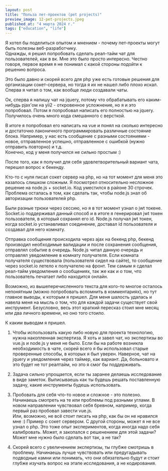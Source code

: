 ```yaml
---
layout: post
title: "Польза пет-проектов (pet projects)"
preview_image: 12-pet-projects.jpeg
published_at: "4 марта 2024 г."
tags: ["education", "life"]
---
```

 
Я хотел бы поделиться опытом и мнением - почему пет-проекты могут быть полезны веб-разработчику.  
Однажды, я решил попробовать сделать реал-тайм чат для пользователей, как в вк. Мне это было просто интересно.
Честно говоря, первое время я не понимал с какой стороны подойти к решению вопроса.

Это было давно и скорей всего для php уже есть готовые решения для организации сокет-сервера, но тогда я их не нашел либо плохо искал.
Сперва я читал о том, как вообще люди создавали чаты.

Ок, сперва я напишу чат на jquery, потому что обрабатывать его каким-нибудь pjax'ом на yii2 - откровенное усложнение, но я и это попробовал.
Потом я попробовал написать его полностью на jquery. Получилось очень много кода смешанного с версткой.

В итоге я попробовал его написать на vue и понял на сколько интересно и достаточно лаконичного программировать различные состояние блока. Например, у нас есть сообщение с разными состояниями - новое, отправленное успешно, отправленное с ошибкой (нужно отправить повторно) и т.д.  
Конечно, код у меня получился не сильно простым :)

После того, как я получил для себя удовлетворительный вариант чата, перешел вопрос к бекенду.

Кто-то с нуля писал сокет сервер на php, но на тот момент для меня это казалось слишком сложным. Я посмотрел относительно несложное решение на node.js + socket.io. Код уместился в районе 30 строчек.  
Проблема осталась в том, как сделать так, чтобы node.js знал об авторизации пользователей php.  

Были разные трюки через сессию, но я в тот момент узнал о jwt токене. Socket.io поддерживал данный способ и в итоге я генерировал jwt токен пользователя, в который сохранял его id. Node.js получал jwt токен, когда socket.io устанавливал соединение, доставал id пользователя и создавал для него комнату.

Отправка сообщения происходила через ajax на бекенд php, бекенд производил необходимые валидации и после сохранения сообщения, отправлял событие в очередь. Node.js читал данную очередь и отправлял уведомление в комнату получателя. Если комната получателя существовала (пользователя сидел на сайте), то сообщение через socket.io летело к получателю на фронт. Тем самым я сделал реал-тайм уведомления о сообщениях, так же как и о том, что пользователь печатает либо находится онлайн.

Возможно, из вышеперечисленного текста для кого-то многое осталось непонятным (можно попробовать вспомнить в комментариях), но тут главное выводы, к которым я пришел. Для меня шалость удалась и навела меня на мысль о том, что для каждой задачи существует свой инструмент. Безусловно, весь этот краткий пересказ стоил мне месяц или два личного времени, но оно того стоило.

К каким выводам я пришел.

1) Чтобы использовать какую либо новую для проекта технологию, нужна накопленная экспертиза. Я хоть и завел чат, но экспертизы во vue.js и node.js у меня не было. Если бы на работе возникла необходимость в чате, скорей всего я бы использовал старые проверенные способы, в которых я был уверен. Наверное, чат на jquery и уведомления через таймер, как вариант. Да, больновато и это будет не тот реалтайм, но это я смог бы поддерживать.

2) Задача сильно упрощается, если ты заранее делаешь исследование в виде заметок. Выписываешь как ты будешь решать поставленную задачу, какие инструменты будешь использовать.

3) Пробовать для себя что-то новое и сложное - это полезно. Начинаешь смотреть на те или проблемы под разными углами. В новом направлении чувствовал себя бревном, например, когда первый раз пробовал завести vue.js.  
Или, возможно, не всё стоит писать на php, как бы он не нравился мне :) Пример с сокет сервером. С другой стороны, может я не все узнал о php. Это тоже опыт экспериментов, когда иногда надо себя калибровать. Может, я закопался с решенением для этой задачи? Может мне нужно было сделать вот так, а не так?

4) Скорей всего с увеличением экспертизы, ты глубже смотришь в проблему. Начинаешь лучше чувствовать или предугадывать подводные камни или понимать, что они обязательно будут и стоит глубже изучать вопрос на этапе исследования, а не кодирования.
 


